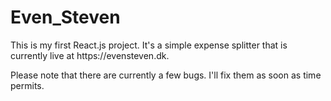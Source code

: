 # Even_Steven
<p>This is my first React.js project. It's a simple expense splitter that is currently live at https://evensteven.dk.</p>
<p>Please note that there are currently a few bugs. I'll fix them as soon as time permits.</p>
